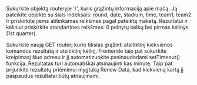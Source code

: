 Sukurkite objektą routeryje '/', kuris grąžintų informaciją apie mačą.
Ją pateikite objekte su šiais indeksais:
round, date, stadium, time, team1, team2
Ir priskirkite jiems atitinkamas reikšmes pagal pateiktą maketą. Rezultatui ir kėliniui priskirkite standartines reikšmes: 0 pelnytų taškų bei pirmas kėlinys (1st quarter).

 
Sukurkite naują GET routerį kurio tikslas grąžinti atsitiktinį kiekvienos komandos rezultatą ir atsitiktinį kėlinį. 
Frontende taip pat sukurkite kreipimasį šiuo adresu ir jį automatizuokite pasinaudodami setTimeout() funkcija. Rezultatas turi automatiškai atsinaujinti kas minutę. Taip pat prijunkite rezultatų priėmimui mygtuką Renew Data, kad kiekvieną kartą jį paspaudus rezultatai būtų atnaujinami.